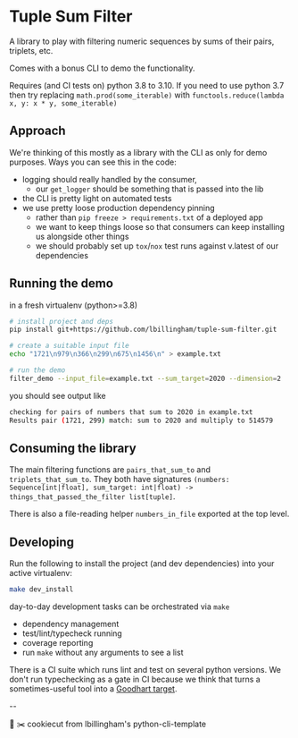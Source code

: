 # Tuple Sum Filter

A library to play with filtering numeric sequences by sums of their pairs, triplets, etc.

Comes with a bonus CLI to demo the functionality.

Requires (and CI tests on) python 3.8 to 3.10.
If you need to use python 3.7 then try replacing
`math.prod(some_iterable)` with `functools.reduce(lambda x, y: x * y, some_iterable)`

## Approach

We're thinking of this mostly as a library with the CLI as only for demo purposes.
Ways you can see this in the code:

- logging should really handled by the consumer,
  - our `get_logger` should be something that is passed into the lib
- the CLI is pretty light on automated tests
- we use pretty loose production dependency pinning
  - rather than `pip freeze > requirements.txt` of a deployed app
  - we want to keep things loose so that consumers can keep installing us alongside other things
  - we should probably set up `tox`/`nox` test runs against v.latest of our dependencies

## Running the demo

in a fresh virtualenv (python>=3.8)

```sh
# install project and deps
pip install git+https://github.com/lbillingham/tuple-sum-filter.git

# create a suitable input file
echo "1721\n979\n366\n299\n675\n1456\n" > example.txt

# run the demo
filter_demo --input_file=example.txt --sum_target=2020 --dimension=2
```

you should see output like

```sh
checking for pairs of numbers that sum to 2020 in example.txt
Results pair (1721, 299) match: sum to 2020 and multiply to 514579
```

## Consuming the library

The main filtering functions are `pairs_that_sum_to` and `triplets_that_sum_to`.
They both have signatures `(numbers: Sequence[int|float], sum_target: int|float) -> things_that_passed_the_filter list[tuple]`.

There is also a file-reading helper `numbers_in_file` exported at the top level.


## Developing

Run the following to install the project (and dev dependencies) into your active virtualenv:

```bash
make dev_install
```

day-to-day development tasks can be orchestrated via `make`

- dependency management
- test/lint/typecheck running
- coverage reporting
- run `make` without any arguments to see a list

There is a CI suite which runs lint and test on several python versions.
We don't run typechecking as a gate in CI because we think that
turns a sometimes-useful tool into a [Goodhart target](https://en.wikipedia.org/wiki/Goodhart%27s_law).

--

:cookie: :scissors: cookiecut from lbillingham's python-cli-template
